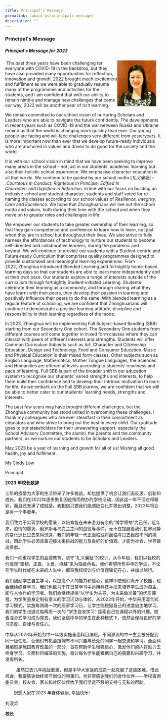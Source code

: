 ```yaml
---
title: Principal's Message
permalink: /about-us/principals-message/
description: ""
---
```

### **Principal's Message**
##### **Principal's Message for 2023**

<img src="/images/principal.jpg" style="width:25%;margin-right:15px;" align = "right">

 The past three years have been challenging for everyone with COVID-19 in the backdrop, but they have also provided many opportunities for reflection, innovation and growth. 2022 brought much excitement and fulfilment as we were able to gradually resume many of the programmes and activities for the students, and I am confident that with our ability to remain nimble and manage new challenges that come our way, 2023 will be another year of rich learning.

We remain committed to our school vision of nurturing Scholars and Leaders who are able to navigate the future confidently. The developments in recent years such as COVID-19 and the war between Russia and Ukraine remind us that the world is changing more quickly than ever. Our young people are facing and will face challenges very different from yesteryears. It is more important now than ever that we develop future-ready individuals who are anchored in values and driven to do good for the society and the world.

It is with our school vision in mind that we have been seeking to improve many areas in the school – not just in our students’ academic learning but also their holistic school experience. We emphasise character education in all that we do. We continue to be guided by our school motto \[_礼义廉耻_] – _Courteous in Conduct; Righteous in Principle; Edified in Character;_ and _Dignified in Reflection_. In line with our focus on building an inclusive school and student character, students and staff voted for re-naming the classes according to our school values of _Resilience, Integrity, Care_ and _Excellence_. We hope that Zhonghuarians will live out the school motto and values, both during their time with the school and when they move on to greater roles and challenges in life.

We empower our students to take greater ownership of their learning, so that they gain competence and confidence to learn how to learn, not just when they are in school but throughout their lives. We also strive to fully harness the affordances of technology to nurture our students to become self-directed and collaborative learners, during the pandemic and beyond. We will continue to provide our students with a Student-centric and Future-ready Curriculum that comprises quality programmes designed to provide customised and meaningful learning experiences. From 2022, Zhonghua introduced Blended Learning and fortnightly home-based learning days so that our students are able to learn more independently and at their own pace. Our students explore a range of interests outside of the curriculum through fortnightly Student-initiated Learning. Students celebrate their learning as a community, and through sharing what they have learnt with their peers, they develop their passion in learning and positively influence their peers to do the same. With blended learning as a regular feature of schooling, we are confident that Zhonghuarians will continue to demonstrate a positive learning attitude, discipline and responsibility in their learning regardless of the mode.

In 2023, Zhonghua will be implementing Full Subject-based Banding (SBB) starting from our Secondary One cohort. The Secondary One students from different courses will come together in mixed form classes where they can interact with peers of different interests and strengths. Students will offer Common Curriculum Subjects such as Art, Character and Citizenship Education, Design and Technology, Food and Consumer Education, Music and Physical Education in their mixed form classes. Other subjects such as English Language, Mathematics, Mother Tongue Languages, the Sciences and Humanities are offered at levels according to students’ readiness and pace of learning. Full SBB is part of the broader shift in our education system to recognise our students’ varied strengths and interests, to help them build their confidence and to develop their intrinsic motivation to learn for life. As we embark on the Full SBB journey, we are confident that we will be able to better cater to our students’ learning needs, strengths and interests.

The past few years may have brought different challenges, but the Zhonghua community has stood united in overcoming these challenges. I thank my colleagues who are ever steadfast in their commitment as educators and who strive to bring out the best in every child. Our gratitude goes to our stakeholders for their unwavering support, especially the School Advisory Committee, the alumni, the parents and the community partners, as we nurture our students to be Scholars and Leaders.

May 2023 be a year of learning and growth for all of us! Wishing all good health, joy and fulfilment.

Ms Cindy Low

Principal



**2023 年校长致辞**

三年的疫情为大家的生活带来了许多挑战，却也提供了机会让我们去反思、创新和成长。我们在2022年逐步恢复因疫情而停办的学校活动，因此这一年不但过得精彩，而且还充满了成就感。我相信只要我们能顺应变化并做出调整，2023年将会是另一个丰收年。

我们致力于实现学校的愿景，以培育能在未来游刃有余的“博学领袖”为己任。近年来，疫情的爆发、俄罗斯与乌克兰之间的战役等事件，无不在提醒着我们世界局势的变化远比过去来得迅速。我们的年轻一代正面临或将面临与过去截然不同的挑战，因此学生必须具备迎接未来挑战的能力及良好的价值观，才能为社会、世界做出贡献。

我们一向重视学生的品德教育，坚守“礼义廉耻”的校训。从今年起，我们以我校的价值观“坚韧、正直、关爱、卓越”来为班级命名。我们希望所有中华的学生，不论在学生时代或在未来的人生中，都将我校校训与价值观铭记在心，并加以躬行。

我们鼓励学生自主学习，以提高个人的能力和信心，这样即使他们离开了校园，也会继续终身学习。我们也致力于在日常学习中运用科技手段来培养学生成为自主、能与人协作的学习者。我们会继续提供“以学生为主导，为未来做准备”的优质课程，为学生量身定制有意义的学习活动与体验。从2022年开始，中华采用混合式学习模式，实施每两周一次的居家学习日，让学生能根据自己的进度自主地学习。我们的学生也通过每两周一次的 “学生自发学习” 探索自己在课程以外的兴趣。随着混合式学习成为常态，我们坚信中华的学生在此种模式下，依然会保持良好的学习态度、自律与责任心。

中华从2023年开始为中一年级实施全面科目编班。不同源流的中一生会被分配到同一级任班，让他们有机会跟拥有不同兴趣与长处的同学一起交流和学习。全面科目编班是我国教育改革的一部分，旨在帮助学生增强信心、激发他们的内在动力去终身学习。全面科目编班的实施，将让每名学生能根据自己的需要和兴趣学习，并发挥所长。

         虽然过去几年挑战重重，但是中华大家庭的成员一起克服了这些困难。借此机会，我要感谢始终坚守岗位的同事们。也非常感谢我们的合作伙伴——学校咨询委员会、校友会、家长和社区伙伴给予我们坚定不移的支持与无私的帮助。

       祝愿大家在2023 年身体健康, 幸福快乐!

刘淑贞

**校长**